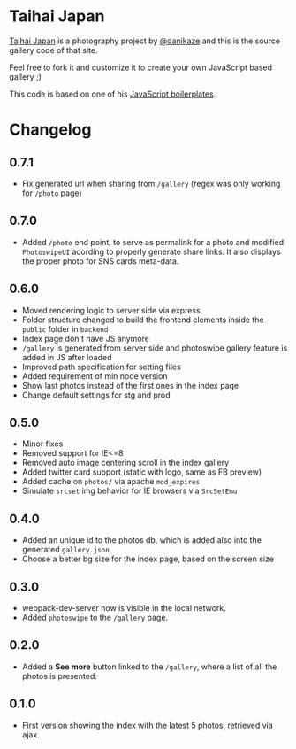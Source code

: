 # Taihai Japan

[Taihai Japan](https://taihaijapan.com) is a photography project by [@danikaze](https://twitter.com/danikaze) and this is the source gallery code of that site.

Feel free to fork it and customize it to create your own JavaScript based gallery ;)

This code is based on one of his [JavaScript boilerplates](https://github.com/danikaze/boilerplate-webpack-babel).

# Changelog

## 0.7.1
* Fix generated url when sharing from `/gallery` (regex was only working for `/photo` page)

## 0.7.0
* Added `/photo` end point, to serve as permalink for a photo and modified `PhotoswipeUI` acording to properly generate share links. It also displays the proper photo for SNS cards meta-data.

## 0.6.0
* Moved rendering logic to server side via express
* Folder structure changed to build the frontend elements inside the `public` folder in `backend`
* Index page don't have JS anymore
* `/gallery` is generated from server side and photoswipe gallery feature is added in JS after loaded
* Improved path specification for setting files
* Added requirement of min node version
* Show last photos instead of the first ones in the index page
* Change default settings for stg and prod

## 0.5.0
* Minor fixes
* Removed support for IE<=8
* Removed auto image centering scroll in the index gallery
* Added twitter card support (static with logo, same as FB preview)
* Added cache on `photos/` via apache `mod_expires`
* Simulate `srcset` img behavior for IE browsers via `SrcSetEmu`

## 0.4.0
* Added an unique id to the photos db, which is added also into the generated `gallery.json`
* Choose a better bg size for the index page, based on the screen size

## 0.3.0
* webpack-dev-server now is visible in the local network.
* Added `photoswipe` to the `/gallery` page.

## 0.2.0
* Added a **See more** button linked to the `/gallery`, where a list of all the photos is presented.

## 0.1.0
* First version showing the index with the latest 5 photos, retrieved via ajax.
